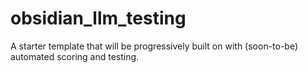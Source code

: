 # obsidian_llm_testing
A starter template that will be progressively built on with (soon-to-be) automated scoring and testing.
